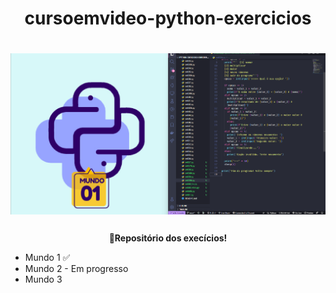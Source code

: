 <h1 align="center">cursoemvideo-python-exercicios<h1>

<section align="center">
  <img src=".github/preview.png">
</section>

###

<p align="center"><strong>🔗Repositório dos execícios!</strong></p>

- Mundo 1 ✅
- Mundo 2 - Em progresso
- Mundo 3
